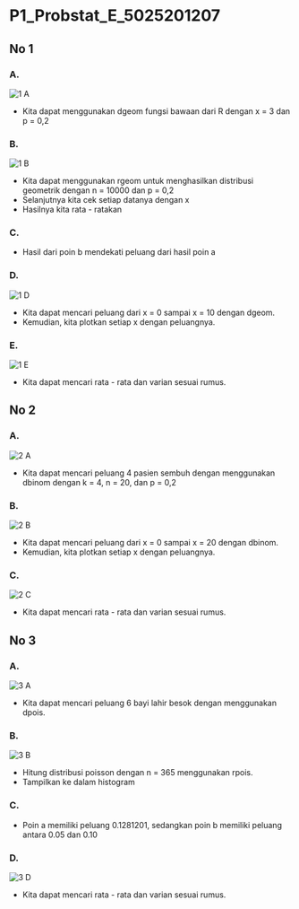 # P1_Probstat_E_5025201207

## No 1
### A.
![1 A](https://user-images.githubusercontent.com/94432967/162613159-5fe6157d-bc81-48b3-9ffa-3a539c9d7e89.png)
- Kita dapat menggunakan dgeom fungsi bawaan dari R dengan x = 3 dan p = 0,2

### B.
![1 B](https://user-images.githubusercontent.com/94432967/162613223-b523a3a3-072d-4245-a195-8fd309c80050.png)
- Kita dapat menggunakan rgeom untuk menghasilkan distribusi geometrik dengan n = 10000 dan p = 0,2
- Selanjutnya kita cek setiap datanya dengan x
- Hasilnya kita rata - ratakan

### C.
- Hasil dari poin b mendekati peluang dari hasil poin a

### D. 
![1 D](https://user-images.githubusercontent.com/94432967/162613336-0bb14fc7-9f47-4852-9eaf-4612448faa43.png)
- Kita dapat mencari peluang dari x = 0 sampai x = 10 dengan dgeom.
- Kemudian, kita plotkan setiap x dengan peluangnya.

### E.
![1 E](https://user-images.githubusercontent.com/94432967/162613399-6a520af3-037f-4868-991b-9efc2511d6ce.png)
- Kita dapat mencari rata - rata dan varian sesuai rumus.

## No 2
### A. 
![2 A](https://user-images.githubusercontent.com/94432967/162613508-eeeda16e-f10e-4450-9d66-43ffcebd58c9.png)
- Kita dapat mencari peluang 4 pasien sembuh dengan menggunakan dbinom dengan k = 4, n = 20, dan p = 0,2

### B.
![2 B](https://user-images.githubusercontent.com/94432967/162613548-91ffac85-5eee-4ce9-81ae-324056c9ea61.png)
- Kita dapat mencari peluang dari x = 0 sampai x = 20 dengan dbinom.
- Kemudian, kita plotkan setiap x dengan peluangnya.

### C.
![2 C](https://user-images.githubusercontent.com/94432967/162613575-a5ca5d5b-f521-476c-9385-156a012437fb.png)
- Kita dapat mencari rata - rata dan varian sesuai rumus.

## No 3
### A.
![3 A](https://user-images.githubusercontent.com/94432967/162613607-ced9b971-4152-49b3-b46c-84f00a70fde7.png)
- Kita dapat mencari peluang 6 bayi lahir besok dengan menggunakan dpois.

### B.
![3 B](https://user-images.githubusercontent.com/94432967/162613638-d6b34399-af8a-4160-8557-34ce06ea1ee9.png)
- Hitung distribusi poisson dengan n = 365 menggunakan rpois.
- Tampilkan ke dalam histogram

### C.
- Poin a memiliki peluang 0.1281201, sedangkan poin b memiliki peluang antara 0.05 dan 0.10

### D.
![3 D](https://user-images.githubusercontent.com/94432967/162613730-03052a95-1a1a-4c63-ba8c-d5d142c1ee00.png)
- Kita dapat mencari rata - rata dan varian sesuai rumus.




